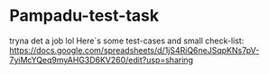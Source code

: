 # Pampadu-test-task
tryna det a job lol
Here`s some test-cases and small check-list: https://docs.google.com/spreadsheets/d/1jS4RiQ6neJSqpKNs7pV-7yiMcYQeq9myAHG3D6KV260/edit?usp=sharing